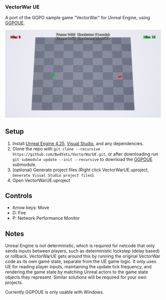 ### VectorWar UE

A port of the GGPO sample game "VectorWar" for Unreal Engine, using [GGPOUE](https://github.com/BwdYeti/GGPOUE).

![screencap](vwscreen.png)

## Setup

1. Install [Unreal Engine 4.25](https://docs.unrealengine.com/en-US/GettingStarted/Installation/index.html), [Visual Studio](https://docs.unrealengine.com/en-US/Programming/Development/VisualStudioSetup/index.html), and any dependencies.
2. Clone the repo with ```git clone --recursive https://github.com/BwdYeti/VectorWarUE.git```, or after downloading run ```git submodule update --init --recursive``` to download the [GGPOUE](https://github.com/BwdYeti/GGPOUE) submodule.
3. (optional) Generate project files (Right click VectorWarUE.uproject, ```Generate Visual Studio project files```).
4. Open VectorWarUE.uproject

## Controls

* Arrow keys: Move
* D: Fire
* P: Network Performance Monitor

## Notes

Unreal Engine is not deterministic, which is required for netcode that only sends inputs between players, such as deterministic lockstep (delay based) or rollback. VectorWarUE gets around this by running the original VectorWar code as its own game state, separate from the UE game logic. It only uses UE for reading player inputs, maintaining the update tick frequency, and rendering the game state by matching Unreal actors to the game state objects they represent. Similar solutions will be required for your own projects.

Currently GGPOUE is only usable with Windows.
